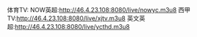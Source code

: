 体育TV:
NOW英超:http://46.4.23.108:8080/live/nowyc.m3u8
西甲TV:http://46.4.23.108:8080/live/xjtv.m3u8
英文英超:http://46.4.23.108:8080/live/ycthd.m3u8
